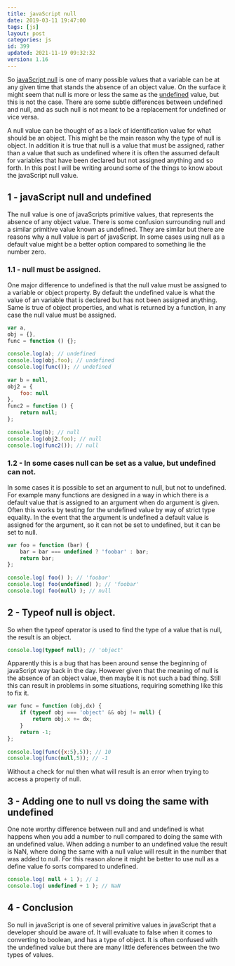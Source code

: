```yaml
---
title: javaScript null
date: 2019-03-11 19:47:00
tags: [js]
layout: post
categories: js
id: 399
updated: 2021-11-19 09:32:32
version: 1.16
---
```


So [javaScript null](https://developer.mozilla.org/en-US/docs/Web/JavaScript/Reference/Global_Objects/null) is one of many possible values that a variable can be at any given time that stands the absence of an object value. On the surface it might seem that null is more or less the same as the [undefined](/2019/01/30/js-javascript-undefined/) value, but this is not the case. There are some subtle differences between undefined and null, and as such null is not meant to be a replacement for undefined or vice versa. 

A null value can be thought of as a lack of identification value for what should be an object. This might be the main reason why the type of null is object. In addition it is true that null is a value that must be assigned, rather than a value that such as undefined where it is often the assumed default for variables that have been declared but not assigned anything and so forth. In this post I will be writing around some of the things to know about the javaScript null value.

<!-- more -->

## 1 - javaScript null and undefined

The null value is one of javaScripts primitive values, that represents the absence of any object value. There is some confusion surrounding null and a similar primitive value known as undefined. They are similar but there are reasons why a null value is part of javaScript. In some cases using null as a default value might be a better option compared to something lie the number zero.

### 1.1 - null must be assigned.

One major difference to undefined is that the null value must be assigned to a variable or object property. By default the undefined value is what the value of an variable that is declared but has not been assigned anything. Same is true of object properties, and what is returned by a function, in any case the null value must be assigned.

```js
var a,
obj = {},
func = function () {};
 
console.log(a); // undefined
console.log(obj.foo); // undefined
console.log(func()); // undefined
 
var b = null,
obj2 = {
    foo: null
},
func2 = function () {
    return null;
};
 
console.log(b); // null
console.log(obj2.foo); // null
console.log(func2()); // null
```

### 1.2 - In some cases null can be set as a value, but undefined can not.

In some cases it is possible to set an argument to null, but not to undefined. For example many functions are designed in a way in which there is a default value that is assigned to an argument when do argument is given. Often this works by testing for the undefined value by way of strict type equality. In the event that the argument is undefined a default value is assigned for the argument, so it can not be set to undefined, but it can be set to null.

```js
var foo = function (bar) {
    bar = bar === undefined ? 'foobar' : bar;
    return bar;
};
 
console.log( foo() ); // 'foobar'
console.log( foo(undefined) ); // 'foobar'
console.log( foo(null) ); // null
```

## 2 - Typeof null is object.

So when the typeof operator is used to find the type of a value that is null, the result is an object.

```js
console.log(typeof null); // 'object'
```

Apparently this is a bug that has been around sense the beginning of javaScript way back in the day. However given that the meaning of null is the absence of an object value, then maybe it is not such a bad thing. Still this can result in problems in some situations, requiring something like this to fix it.

```js
var func = function (obj,dx) {
    if (typeof obj === 'object' && obj != null) {
        return obj.x += dx;
    }
    return -1;
};
 
console.log(func({x:5},5)); // 10
console.log(func(null,5)); // -1
```

Without a check for nul then what will result is an error when trying to access a property of null.

## 3 - Adding one to null vs doing the same with undefined

One note worthy difference between null and and undefined is what happens when you add a number to null compared to doing the same with an undefined value. When adding a number to an undefined value the result is NaN, where doing the same with a null value will result in the number that was added to null. For this reason alone it might be better to use null as a define value fo sorts compared to undefined.

```js
console.log( null + 1 ); // 1
console.log( undefined + 1 ); // NaN
```

## 4 - Conclusion

So null in javaScript is one of several primitive values in javaScript that a developer should be aware of. It will evaluate to false when it comes to converting to boolean, and has a type of object. It is often confused with the undefined value but there are many little deferences between the two types of values.

